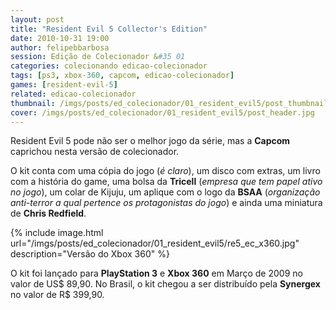 ```yaml
---
layout: post
title: "Resident Evil 5 Collector's Edition"
date: 2010-10-31 19:00
author: felipebbarbosa
session: Edição de Colecionador &#35 01
categories: colecionando edicao-colecionador
tags: [ps3, xbox-360, capcom, edicao-colecionador]
games: [resident-evil-5]
related: edicao-colecionador
thumbnail: /imgs/posts/ed_colecionador/01_resident_evil5/post_thumbnail.jpg
cover: /imgs/posts/ed_colecionador/01_resident_evil5/post_header.jpg
---
```


Resident Evil 5 pode não ser o melhor jogo da série, mas a **Capcom** caprichou nesta versão de
colecionador.

<!--more-->

O kit conta com uma cópia do jogo (_é claro_), um disco com extras, um livro com a
história do game, uma bolsa da **Tricell** (_empresa que tem papel ativo no jogo_), um colar de
Kijuju, um aplique com o logo da **BSAA** (_organização anti-terror a qual pertence os
protagonistas do jogo_) e ainda uma miniatura de **Chris Redfield**.

{% include image.html
  url="/imgs/posts/ed_colecionador/01_resident_evil5/re5_ec_x360.jpg"
  description="Versão do Xbox 360" %}

O kit foi lançado para **PlayStation 3** e **Xbox 360** em Março de 2009 no valor de US$ 89,90.
No Brasil, o kit chegou a ser distribuído pela **Synergex** no valor de R$ 399,90.
